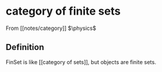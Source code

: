 # category of finite sets
From [[notes/category]]
$\physics$
## Definition
$\mathrm{FinSet}$ is like [[category of sets]], but objects are finite sets.